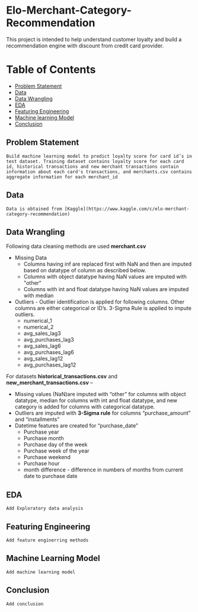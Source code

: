 # Elo-Merchant-Category-Recommendation
 This project is intended to help understand customer loyalty and build a recommendation engine with discount from credit card provider.

Table of Contents
=================
  * [Problem Statement](#Problem-Statement)
  * [Data](#Data)
  * [Data Wrangling](#Data-Wrangling)
  * [EDA](#EDA)
  * [Featuring Engineering](#Featuring-Engineering)
  * [Machine learning Model](#Machine-Learning-Model)
  * [Conclusion](#conclusion)


## Problem Statement
    Build machine learning model to predict loyalty score for card id’s in test dataset. Training dataset contains loyalty score for each card id, historical transactions and new merchant transactions contain information about each card's transactions, and merchants.csv contains aggregate information for each merchant_id

## Data 
    Data is obtained from [Kaggle](https://www.kaggle.com/c/elo-merchant-category-recommendation)

## Data Wrangling
Following data cleaning methods are used **merchant.csv**
* Missing Data 
  - Columns having inf are replaced first with NaN and then are imputed based on datatype of column as described below.
  - Columns with object datatype having NaN values are imputed with "other“
  - Columns with int and float datatype having NaN values are imputed with median
* Outliers - Outlier identification is applied for following columns. Other columns are either categorical or ID’s. 3-Sigma Rule is applied to impute outliers.
  - numerical_1
  - numerical_2
  - avg_sales_lag3
  - avg_purchases_lag3
  - avg_sales_lag6
  - avg_purchases_lag6 
  - avg_sales_lag12 
  - avg_purchases_lag12

For datasets **historical_transactions.csv** and **new_merchant_transactions.csv** – 
* Missing values (NaN)are imputed with “other” for columns with object datatype, median for columns with int and float datatype, and new category is added for columns with categorical datatype.
* Outliers  are imputed with **3-Sigma rule** for columns “purchase_amount” and “installments”
* Datetime features are created for “purchase_date”
  - Purchase year
  - Purchase month
  - Purchase day of the week
  - Purchase week of the year
  - Purchase weekend
  - Purchase hour
  - month difference - difference in numbers of months from current date to purchase date

## EDA
    Add Exploratory data analysis

## Featuring Engineering
    Add feature enginerring methods

## Machine Learning Model
    Add machine learning model

## Conclusion
    Add conclusion
